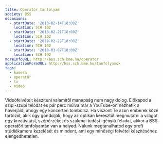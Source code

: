 ```yaml
---
title: Operatőr tanfolyam
society: BSS
occasions:
  - startDate: '2018-02-14T18:00Z'
    location: SCH 102
  - startDate: '2018-02-21T18:00Z'
    location: SCH 102
  - startDate: '2018-02-28T18:00Z'
    location: SCH 102
  - startDate: '2018-03-07T18:00Z'
    location: SCH 102
moreInfoURL: http://bss.sch.bme.hu/operator
applicationFormURL: http://bss.sch.bme.hu/tanfolyamok
tags:
  - kamera
  - operatőr
  - tv
  - videó
---
```


Videófelvételt készíteni valamiről manapság nem nagy dolog. Előkapod a szipi-szupi telódat és pár perc múlva már a YouTube-on nézhetik a haverjaid, ahogy egy koncerten tombolsz.
Ha viszont Te azon emberek közé tartozol, akik úgy gondolják, hogy az optikán keresztül megmutatni a világot egy kreativitást, szépérzéket és szakmai tudást igénylő feladat, akkor a BSS operatőri tanfolyamán van a helyed. Nálunk megtanulhatod egy profi stúdiókamera kezelését és mindent, ami egy minőségi felvétel készítéséhez elengedhetetlen.
